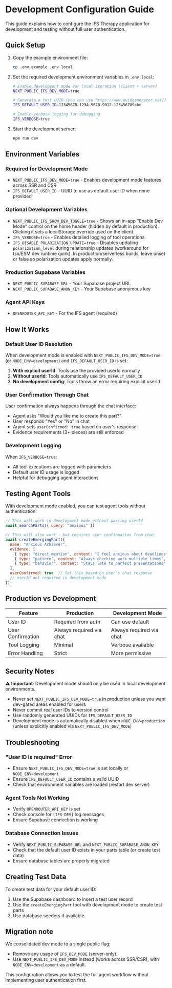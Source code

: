 # Development Configuration Guide

This guide explains how to configure the IFS Therapy application for development and testing without full user authentication.

## Quick Setup

1. Copy the example environment file:
   ```bash
   cp .env.example .env.local
   ```

2. Set the required development environment variables in `.env.local`:
   ```bash
   # Enable development mode for local iteration (client + server)
   NEXT_PUBLIC_IFS_DEV_MODE=true
   
   # Generate a test UUID (you can use https://www.uuidgenerator.net/)
   IFS_DEFAULT_USER_ID=12345678-1234-5678-9012-123456789abc
   
   # Enable verbose logging for debugging
   IFS_VERBOSE=true
   ```

3. Start the development server:
   ```bash
   npm run dev
   ```

## Environment Variables

### Required for Development Mode

- `NEXT_PUBLIC_IFS_DEV_MODE=true` - Enables development mode features across SSR and CSR
- `IFS_DEFAULT_USER_ID` - UUID to use as default user ID when none provided

### Optional Development Variables

- `NEXT_PUBLIC_IFS_SHOW_DEV_TOGGLE=true` - Shows an in-app "Enable Dev Mode" control on the home header (hidden by default in production). Clicking it sets a localStorage override used on the client.
- `IFS_VERBOSE=true` - Enables detailed logging of tool operations
- `IFS_DISABLE_POLARIZATION_UPDATE=true` - Disables updating `polarization_level` during relationship updates (workaround for tsx/ESM dev runtime quirk). In production/serverless builds, leave unset or false so polarization updates apply normally.

### Production Supabase Variables

- `NEXT_PUBLIC_SUPABASE_URL` - Your Supabase project URL
- `NEXT_PUBLIC_SUPABASE_ANON_KEY` - Your Supabase anonymous key

### Agent API Keys

- `OPENROUTER_API_KEY` - For the IFS agent (required)

## How It Works

### Default User ID Resolution

When development mode is enabled with `NEXT_PUBLIC_IFS_DEV_MODE=true` (or `NODE_ENV=development`) and `IFS_DEFAULT_USER_ID` is set:

1. **With explicit userId**: Tools use the provided userId normally
2. **Without userId**: Tools automatically use `IFS_DEFAULT_USER_ID`
3. **No development config**: Tools throw an error requiring explicit userId

### User Confirmation Through Chat

User confirmation always happens through the chat interface:

- Agent asks "Would you like me to create this part?" 
- User responds "Yes" or "No" in chat
- Agent sets `userConfirmed: true` based on user's response
- Evidence requirements (3+ pieces) are still enforced

### Development Logging

When `IFS_VERBOSE=true`:

- All tool executions are logged with parameters
- Default user ID usage is logged
- Helpful for debugging agent interactions

## Testing Agent Tools

With development mode enabled, you can test agent tools without authentication:

```javascript
// This will work in development mode without passing userId
await searchParts({ query: "anxious" })

// This will also work - but requires user confirmation from chat
await createEmergingPart({
  name: "Anxious Achiever",
  evidence: [
    { type: "direct_mention", content: "I feel anxious about deadlines", confidence: 0.9, sessionId: "...", timestamp: "..." },
    { type: "pattern", content: "Always checking work multiple times", confidence: 0.8, sessionId: "...", timestamp: "..." },
    { type: "behavior", content: "Stays late to perfect presentations", confidence: 0.85, sessionId: "...", timestamp: "..." }
  ],
  userConfirmed: true  // Set this based on user's chat response
  // userId not required in development mode
})
```

## Production vs Development

| Feature | Production | Development Mode |
|---------|------------|------------------|
| User ID | Required from auth | Can use default |
| User Confirmation | Always required via chat | Always required via chat |
| Tool Logging | Minimal | Verbose available |
| Error Handling | Strict | More permissive |

## Security Notes

⚠️ **Important**: Development mode should only be used in local development environments.

- Never set `NEXT_PUBLIC_IFS_DEV_MODE=true` in production unless you want dev-gated areas enabled for users
- Never commit real user IDs to version control
- Use randomly generated UUIDs for `IFS_DEFAULT_USER_ID`
- Development mode is automatically disabled when `NODE_ENV=production` (unless explicitly enabled via `NEXT_PUBLIC_IFS_DEV_MODE`)

## Troubleshooting

### "User ID is required" Error

- Ensure `NEXT_PUBLIC_IFS_DEV_MODE=true` is set locally or `NODE_ENV=development`
- Ensure `IFS_DEFAULT_USER_ID` contains a valid UUID
- Check that environment variables are loaded (restart dev server)

### Agent Tools Not Working

- Verify `OPENROUTER_API_KEY` is set
- Check console for `[IFS-DEV]` log messages
- Ensure Supabase connection is working

### Database Connection Issues

- Verify `NEXT_PUBLIC_SUPABASE_URL` and `NEXT_PUBLIC_SUPABASE_ANON_KEY`
- Check that the default user ID exists in your parts table (or create test data)
- Ensure database tables are properly migrated

## Creating Test Data

To create test data for your default user ID:

1. Use the Supabase dashboard to insert a test user record
2. Use the `createEmergingPart` tool with development mode to create test parts
3. Use database seeders if available

## Migration note

We consolidated dev mode to a single public flag:
- Remove any usage of `IFS_DEV_MODE` (server-only).
- Use `NEXT_PUBLIC_IFS_DEV_MODE` instead (works across SSR/CSR), with `NODE_ENV=development` as a default.

This configuration allows you to test the full agent workflow without implementing user authentication first.
